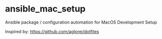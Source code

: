 # ansible_mac_setup
Ansible package / configuration automation for MacOS Development Setup


Inspired by: https://github.com/aglorei/dotfiles
